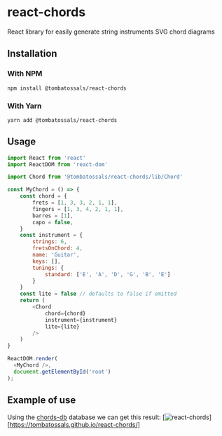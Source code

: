 # react-chords

React library for easily generate string instruments SVG chord diagrams

## Installation

### With NPM

```
npm install @tombatossals/react-chords
```

### With Yarn

```
yarn add @tombatossals/react-chords
```

## Usage

```js
import React from 'react'
import ReactDOM from 'react-dom'

import Chord from '@tombatossals/react-chords/lib/Chord'

const MyChord = () => {
    const chord = {
        frets = [1, 3, 3, 2, 1, 1],
        fingers = [1, 3, 4, 2, 1, 1],
        barres = [1],
        capo = false,
    }
    const instrument = {
        strings: 6,
        fretsOnChord: 4,
        name: 'Guitar',
        keys: [],
        tunings: {
            standard: ['E', 'A', 'D', 'G', 'B', 'E']
        }
    }
    const lite = false // defaults to false if omitted
    return (
        <Chord
            chord={chord}
            instrument={instrument}
            lite={lite}
        />
    )
}

ReactDOM.render(
  <MyChord />,
  document.getElementById('root')
);

```

## Example of use
Using the [chords-db](http://github.com/tombatossals/chords-db) database we can get this result:
[![react-chords](https://raw.githubusercontent.com/tombatossals/react-chords/webpage/src/images/react-chords.png)][https://tombatossals.github.io/react-chords/]

